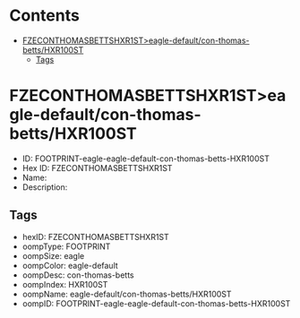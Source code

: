 



Contents
========

* [FZECONTHOMASBETTSHXR1ST>eagle-default/con-thomas-betts/HXR100ST](#fzeconthomasbettshxr1steagle-defaultcon-thomas-bettshxr100st)
	* [Tags](#tags)

# FZECONTHOMASBETTSHXR1ST>eagle-default/con-thomas-betts/HXR100ST

- ID: FOOTPRINT-eagle-eagle-default-con-thomas-betts-HXR100ST
- Hex ID: FZECONTHOMASBETTSHXR1ST
- Name: 
- Description: 

## Tags

- hexID: FZECONTHOMASBETTSHXR1ST
- oompType: FOOTPRINT
- oompSize: eagle
- oompColor: eagle-default
- oompDesc: con-thomas-betts
- oompIndex: HXR100ST
- oompName: eagle-default/con-thomas-betts/HXR100ST
- oompID: FOOTPRINT-eagle-eagle-default-con-thomas-betts-HXR100ST
